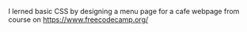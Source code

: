 I lerned basic CSS by designing a menu page for a cafe webpage from course on https://www.freecodecamp.org/
